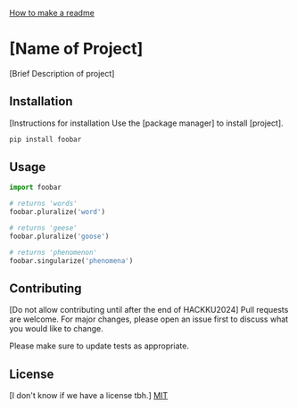 [How to make a readme](https://www.makeareadme.com/)
# [Name of Project]

[Brief Description of project]

## Installation

[Instructions for installation
Use the [package manager] to install [project].

```bash
pip install foobar
```

## Usage

```python
import foobar

# returns 'words'
foobar.pluralize('word')

# returns 'geese'
foobar.pluralize('goose')

# returns 'phenomenon'
foobar.singularize('phenomena')
```

## Contributing

[Do not allow contributing until after the end of HACKKU2024]
Pull requests are welcome. For major changes, please open an issue first
to discuss what you would like to change.

Please make sure to update tests as appropriate.

## License

[I don't know if we have a license tbh.]
[MIT](https://choosealicense.com/licenses/mit/)

